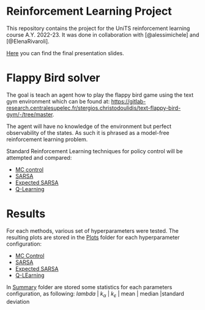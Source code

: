 # Reinforcement Learning Project
This repository contains the project for the UniTS reinforcement learning course A.Y. 2022-23. 
It was done in collaboration with [@alessimichele] and [@ElenaRivaroli].

[Here](...) you can find the final presentation slides.

# Flappy Bird solver
The goal is teach an agent how to play the flappy bird game using the text gym environment which can be found at: https://gitlab-research.centralesupelec.fr/stergios.christodoulidis/text-flappy-bird-gym/-/tree/master.

The agent will have no knowledge of the environment but perfect observability of the states. As such it is phrased as a model-free reinforcement learning problem. 

Standard Reinforcement Learning techniques for policy control will be attempted and compared:
- [MC control](/MC_Control.ipynb)
- [SARSA](/SARSA.ipynb)
- [Expected SARSA](/E_SARSA.ipynb)
- [Q-Learning](/Q.ipynb)

# Results

For each methods, various set of hyperparameters were tested.
The resulting plots are stored in the [Plots](/Plots/) folder for each hyperparameter configuration:
-   [MC Control](/Plots/MC_plots)
-   [SARSA](/Plots/SARSA_plots)
-   [Expected SARSA](/Plots/Exp_SARSA_plots)
-   [Q-LEarning](/Plots/Q_plots)

In [Summary](/Summary/) folder are stored some statistics for each parameters configuration, as following:
$lambda$ | $k_{\alpha}$  | $k_{\varepsilon}$ | mean | median  |standard deviation





